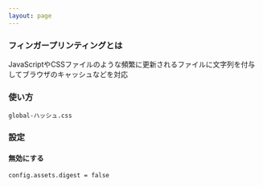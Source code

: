 ```yaml
---
layout: page
---
```


### フィンガープリンティングとは

JavaScriptやCSSファイルのような頻繁に更新されるファイルに文字列を付与してブラウザのキャッシュなどを対応

### 使い方

    global-ハッシュ.css

### 設定

#### 無効にする

    config.assets.digest = false
